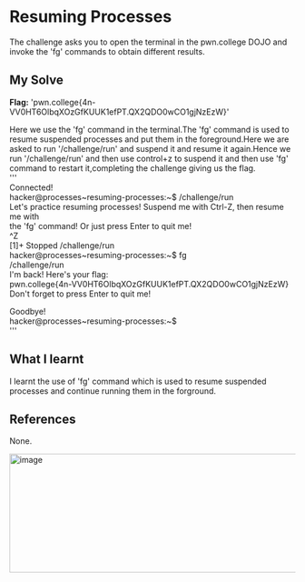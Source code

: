 # Resuming Processes
The challenge asks you to open the terminal in the pwn.college DOJO and invoke the 'fg' commands to obtain different results.               

## My Solve
**Flag:** 'pwn.college{4n-VV0HT6OlbqXOzGfKUUK1efPT.QX2QDO0wCO1gjNzEzW}'

Here we use the 'fg' command in the terminal.The 'fg' command is used to resume suspended processes and put them in the foreground.Here we are asked to run '/challenge/run' and suspend it and resume it again.Hence we run '/challenge/run' and then use control+z to suspend it and then use 'fg' command to restart it,completing the challenge giving us the flag.     
'''      
Connected!                                                                             
hacker@processes~resuming-processes:~$ /challenge/run     
Let's practice resuming processes! Suspend me with Ctrl-Z, then resume me with       
the 'fg' command! Or just press Enter to quit me!      
^Z     
[1]+  Stopped                 /challenge/run      
hacker@processes~resuming-processes:~$ fg        
/challenge/run    
I'm back! Here's your flag:     
pwn.college{4n-VV0HT6OlbqXOzGfKUUK1efPT.QX2QDO0wCO1gjNzEzW}      
Don't forget to press Enter to quit me!      
     
Goodbye!        
hacker@processes~resuming-processes:~$        
'''       

## What I learnt
I learnt the use of 'fg' command which is used to resume suspended processes and continue running them in the forground.      

## References
None.       

<img width="747" height="209" alt="image" src="https://github.com/user-attachments/assets/d0fa96d0-33a1-4335-9bda-0bae990921f2" />
